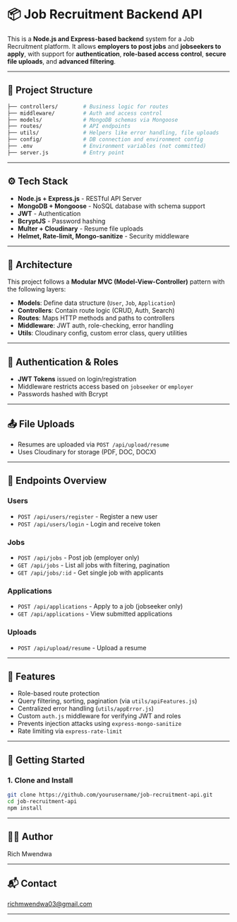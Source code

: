 # 📦 Job Recruitment Backend API

This is a **Node.js and Express-based backend** system for a Job Recruitment platform. It allows **employers to post jobs** and **jobseekers to apply**, with support for **authentication**, **role-based access control**, **secure file uploads**, and **advanced filtering**.

---

## 📁 Project Structure

```bash
├── controllers/        # Business logic for routes
├── middleware/         # Auth and access control
├── models/             # MongoDB schemas via Mongoose
├── routes/             # API endpoints
├── utils/              # Helpers like error handling, file uploads
├── config/             # DB connection and environment config
├── .env                # Environment variables (not committed)
├── server.js           # Entry point
```

---

## ⚙️ Tech Stack

- **Node.js + Express.js** - RESTful API Server
- **MongoDB + Mongoose** - NoSQL database with schema support
- **JWT** - Authentication
- **BcryptJS** - Password hashing
- **Multer + Cloudinary** - Resume file uploads
- **Helmet, Rate-limit, Mongo-sanitize** - Security middleware

---

## 🧱 Architecture

This project follows a **Modular MVC (Model-View-Controller)** pattern with the following layers:

- **Models**: Define data structure (`User`, `Job`, `Application`)
- **Controllers**: Contain route logic (CRUD, Auth, Search)
- **Routes**: Maps HTTP methods and paths to controllers
- **Middleware**: JWT auth, role-checking, error handling
- **Utils**: Cloudinary config, custom error class, query utilities

---

## 🔐 Authentication & Roles

- **JWT Tokens** issued on login/registration
- Middleware restricts access based on `jobseeker` or `employer`
- Passwords hashed with Bcrypt

---

## 📤 File Uploads

- Resumes are uploaded via `POST /api/upload/resume`
- Uses Cloudinary for storage (PDF, DOC, DOCX)

---

## 📌 Endpoints Overview

### Users
- `POST /api/users/register` - Register a new user
- `POST /api/users/login` - Login and receive token

### Jobs
- `POST /api/jobs` - Post job (employer only)
- `GET /api/jobs` - List all jobs with filtering, pagination
- `GET /api/jobs/:id` - Get single job with applicants

### Applications
- `POST /api/applications` - Apply to a job (jobseeker only)
- `GET /api/applications` - View submitted applications

### Uploads
- `POST /api/upload/resume` - Upload a resume

---

## 🧪 Features

- Role-based route protection
- Query filtering, sorting, pagination (via `utils/apiFeatures.js`)
- Centralized error handling (`utils/appError.js`)
- Custom `auth.js` middleware for verifying JWT and roles
- Prevents injection attacks using `express-mongo-sanitize`
- Rate limiting via `express-rate-limit`

---

## 🔧 Getting Started

### 1. Clone and Install
```bash
git clone https://github.com/yourusername/job-recruitment-api.git
cd job-recruitment-api
npm install
```



---

## 👨‍💻 Author
Rich Mwendwa

---

## 📬 Contact
richmwendwa03@gmail.com

---
